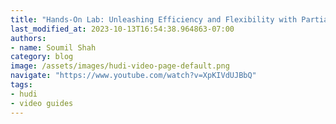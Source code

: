 ```yaml
---
title: "Hands-On Lab: Unleashing Efficiency and Flexibility with Partial Updates in Apache Hudi"
last_modified_at: 2023-10-13T16:54:38.964863-07:00
authors:
- name: Soumil Shah
category: blog
image: /assets/images/hudi-video-page-default.png
navigate: "https://www.youtube.com/watch?v=XpKIVdUJBbQ"
tags:
- hudi
- video guides
---
```

